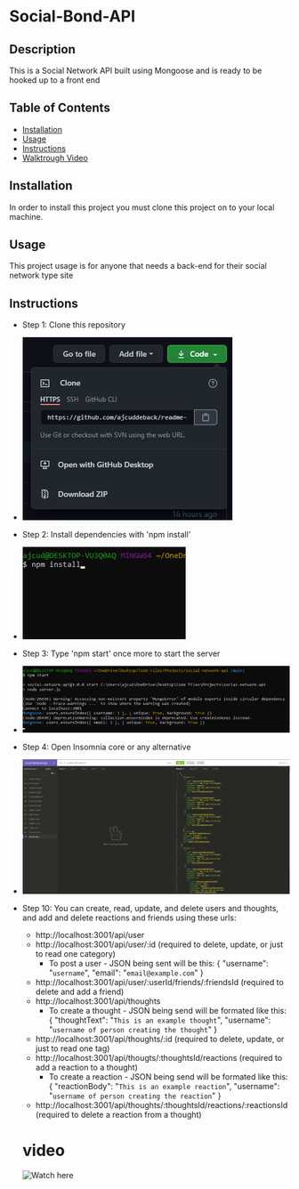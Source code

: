 # Social-Bond-API

## Description

This is a Social Network API built using Mongoose and is ready to be hooked up to a front end

## Table of Contents

- [Installation](#installation)
- [Usage](#usage)
- [Instructions](#instructions)
- [Walktrough Video](#video)

## Installation

In order to install this project you must clone this project on to your local machine.

## Usage

This project usage is for anyone that needs a back-end for their social network type site

## Instructions

- Step 1: Clone this repository

* ![step-1](images/step-1.png)

- Step 2: Install dependencies with 'npm install'

* ![step-2](images/step-2.png)

- Step 3: Type 'npm start' once more to start the server

* ![step-3](images/step-3.png)

- Step 4: Open Insomnia core or any alternative

* ![step-4](images/step-4.png)

* Step 10: You can create, read, update, and delete users and thoughts, and add and delete reactions and friends using these urls:

  - http://localhost:3001/api/user
  - http://localhost:3001/api/user/:id (required to delete, update, or just to read one category)
    - To post a user - JSON being sent will be this: { "username": "`username`", "email": "`email@example.com`" }
  - http://localhost:3001/api/user/:userId/friends/:friendsId (required to delete and add a friend)
  - http://localhost:3001/api/thoughts
    - To create a thought - JSON being send will be formated like this: { "thoughtText": "`This is an example thought`", "username": "`username of person creating the thought`" }
  - http://localhost:3001/api/thoughts/:id (required to delete, update, or just to read one tag)
  - http://localhost:3001/api/thougts/:thoughtsId/reactions (required to add a reaction to a thought)
    - To create a reaction - JSON being send will be formated like this: { "reactionBody": "`This is an example reaction`", "username": "`username of person creating the reaction`" }
  - http://localhost:3001/api/thoughts/:thoughtsId/reactions/:reactionsId (required to delete a reaction from a thought)

  # video

  ![Watch here](https://drive.google.com/file/d/1kkagFMZf-SVEdCSifjb1wihBrb5Z2-cl/view)
